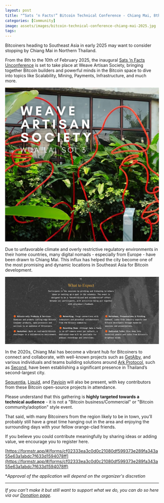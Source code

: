 ```yaml
---
layout: post
title: "“Sats ‘n Facts!” Bitcoin Technical Conference - Chiang Mai, 8th-10th Feb 2025"
categories: [Community]
image: assets/images/bitcoin-technical-conference-chiang-mai-2025.jpg
tags:
---
```


Bitcoiners heading to Southeast Asia in early 2025 may want to consider stopping by Chiang Mai in Northern Thailand.

From the 8th to the 10th of February 2025, the inaugural [Sats ‘n Facts Unconference](https://satsnfacts.btc.pub/#agenda) is set to take place at Weave Artisan Society, bringing together Bitcoin builders and powerful minds in the Bitcoin space to dive into topics like Scalability, Mining, Payments, Infrastructure, and much more.

![Weave Artisan Society](/assets/images/bitcoin-technical-conference-chiang-mai-2025-1.jpg)

Due to unfavorable climate and overly restrictive regulatory environments in their home countries, many digital nomads - especially from Europe - have been drawn to Chiang Mai. This influx has helped the city become one of the most promising and dynamic locations in Southeast Asia for Bitcoin development.

![What to expect - Bitcoin Technical Conference Chiang Mai 2025](/assets/images/bitcoin-technical-conference-chiang-mai-2025-2.jpg)

In the 2020s, Chiang Mai has become a vibrant hub for Bitcoiners to connect and collaborate, with well-known projects such as [GetAlby](https://www.getalby.com/), and various individuals and teams building solutions around [Ark Protocol](https://bitcoinops.org/en/topics/ark/), such as [Second](second.tech), have been establishing a significant presence in Thailand’s second-largest city.

[Sequentia](https://sequentia.io/), [Liquid](https://liquid.net/), and [Payjoin](https://payjoin.org/) will also be present, with key contributors from these Bitcoin open-source projects in attendance.

Please understand that this gathering is **highly targeted towards a technical audience** - it is not a "Bitcoin business/Commercial" or "Bitcoin community/adoption" style event.

That said, with many Bitcoiners from the region likely to be in town, you’ll probably still have a great time hanging out in the area and enjoying the surrounding days with your fellow orange-clad friends.

If you believe you could contribute meaningfully by sharing ideas or adding value, we encourage you to register here.

[https://formstr.app/#/forms/cf02333ea3c0d0c21080df599373e289fa343a55e63a1abdc7f633d1594078ff](https://formstr.app/#/forms/cf02333ea3c0d0c21080df599373e289fa343a55e63a1abdc7f633d1594078ff)

\*_Approval of the application will depend on the organizer's discretion_

---

_If you can’t make it but still want to support what we do, you can do so here via our [Donation page](https://bitcoinsaigon.org/donate-satoshis)._
